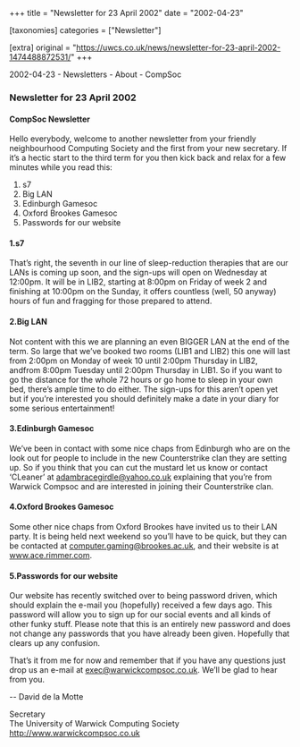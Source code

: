 +++
title = "Newsletter for 23 April 2002"
date = "2002-04-23"

[taxonomies]
categories = ["Newsletter"]

[extra]
original = "https://uwcs.co.uk/news/newsletter-for-23-april-2002-1474488872531/"
+++

2002-04-23 - Newsletters - About - CompSoc

### Newsletter for 23 April 2002

#### CompSoc Newsletter

Hello everybody, welcome to another newsletter from your friendly neighbourhood Computing Society and the first from your new secretary. If it’s a hectic start to the third term for you then kick back and relax for a few minutes while you read this:

1.  s7
2.  Big LAN
3.  Edinburgh Gamesoc
4.  Oxford Brookes Gamesoc
5.  Passwords for our website

#### 1.s7

That’s right, the seventh in our line of sleep-reduction therapies that are our LANs is coming up soon, and the sign-ups will open on Wednesday at 12:00pm. It will be in LIB2, starting at 8:00pm on Friday of week 2 and finishing at 10:00pm on the Sunday, it offers countless (well, 50 anyway) hours of fun and fragging for those prepared to attend.

#### 2.Big LAN

Not content with this we are planning an even BIGGER LAN at the end of the term. So large that we’ve booked two rooms (LIB1 and LIB2) this one will last from 2:00pm on Monday of week 10 until 2:00pm Thursday in LIB2, andfrom 8:00pm Tuesday until 2:00pm Thursday in LIB1. So if you want to go the distance for the whole 72 hours or go home to sleep in your own bed, there’s ample time to do either. The sign-ups for this aren’t open yet but if you’re interested you should definitely make a date in your diary for some serious entertainment\!

#### 3.Edinburgh Gamesoc

We’ve been in contact with some nice chaps from Edinburgh who are on the look out for people to include in the new Counterstrike clan they are setting up. So if you think that you can cut the mustard let us know or contact ‘CLeaner’ at adambracegirdle@yahoo.co.uk explaining that you’re from Warwick Compsoc and are interested in joining their Counterstrike clan.

#### 4.Oxford Brookes Gamesoc

Some other nice chaps from Oxford Brookes have invited us to their LAN party. It is being held next weekend so you’ll have to be quick, but they can be contacted at computer.gaming@brookes.ac.uk, and their website is at www.ace.rimmer.com.

#### 5.Passwords for our website

Our website has recently switched over to being password driven, which should explain the e-mail you (hopefully) received a few days ago. This password will allow you to sign up for our social events and all kinds of other funky stuff. Please note that this is an entirely new password and does not change any passwords that you have already been given. Hopefully that clears up any confusion.

That’s it from me for now and remember that if you have any questions just drop us an e-mail at exec@warwickcompsoc.co.uk. We’ll be glad to hear from you.

\-- David de la Motte

Secretary  
The University of Warwick Computing Society  
http://www.warwickcompsoc.co.uk
